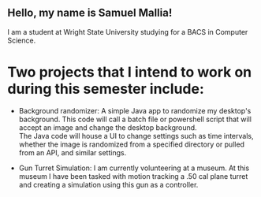 ## Hello, my name is Samuel Mallia!

I am a student at Wright State University studying for a BACS in Computer Science.

# Two projects that I intend to work on during this semester include:
  - Background randomizer: A simple Java app to randomize my desktop's background. This code will call a batch file or powershell script that will accept an image and change the desktop background.\
The Java code will house a UI to change settings such as time intervals, whether the image is randomized from a specified directory or pulled from an API, and similar settings. 

  - Gun Turret Simulation: I am currently volunteering at a museum. At this museum I have been tasked with motion tracking a .50 cal plane turret and creating a simulation using this gun as a controller.
